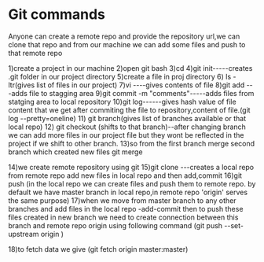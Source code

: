 # Git commands

Anyone can create a remote repo and provide the repository url,we can clone that repo and from our machine we can add some files and push to that remote repo



1)create a project in our machine
2)open git bash
3)cd <project location>
4)git init-----creates .git folder in our project directory
5)create a file in proj directory
6) ls -ltr(gives list of files in our project)
7)vi <file name>----gives contents of file
8)git add <file name>---adds file to stagging area
9)git commit -m "comments"-----adds files from statging area to local repository
10)git log------gives hash value of file content that we get after commiting the file to repository,content of file.(git log --pretty=oneline)
11) git branch(gives list of branches available or that local repo)
12) git checkout <branch>(shifts to that branch)--after changing branch we can add more files in our project file but they wont be reflected in the project if we shift to other branch.
13)so from the first branch merge second branch which created new files
git merge <branch name which created new file>


14)we create remote repository using git
15)git clone <clone repo url from git>---creates a local repo from remote repo
add new files in local repo and then add,commit
16)git push (in the local repo we can create files and push them to remote repo.
by default we have master branch in local repo,in remote repo 'origin' serves the same purpose)
17)when we move from master branch to any other branches and add files in the local repo -add-commit then to push these files created in new branch we need to create connection between this branch and remote repo origin using following command
(git push --set-upstream origin <branch name>)

18)to fetch data we give (git fetch origin master:master)
